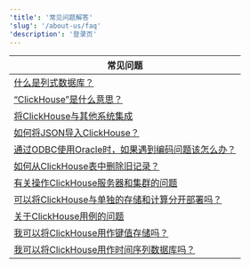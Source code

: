```yaml
---
'title': '常见问题解答'
'slug': '/about-us/faq'
'description': '登录页'
---
```


| 常见问题                                                                                                                     |
|---------------------------------------------------------------------------------------------------------------------------|
| [什么是列式数据库？](/faq/general/columnar-database)                                                                       |
| [“ClickHouse”是什么意思？](/faq/general/dbms-naming)                                                                     |
| [将ClickHouse与其他系统集成](/faq/integration)                                                                            |
| [如何将JSON导入ClickHouse？](/faq/integration/json-import)                                                                |
| [通过ODBC使用Oracle时，如果遇到编码问题该怎么办？](/faq/integration/oracle-odbc)                                            |
| [如何从ClickHouse表中删除旧记录？](/faq/operations/delete-old-data)                                                     |
| [有关操作ClickHouse服务器和集群的问题](/faq/operations)                                                                |
| [可以将ClickHouse与单独的存储和计算分开部署吗？](/faq/operations/deploy-separate-storage-and-compute)                     |
| [关于ClickHouse用例的问题](/faq/use-cases)                                                                               |
| [我可以将ClickHouse用作键值存储吗？](/faq/use-cases/key-value)                                                           |
| [我可以将ClickHouse用作时间序列数据库吗？](/faq/use-cases/time-series)                                                  |

